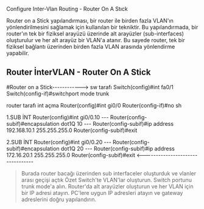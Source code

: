 Configure Inter-Vlan Routing - Router On A Stıck

Router on a Stick yapılandırması, bir router ile birden fazla VLAN'ın yönlendirilmesini sağlamak için kullanılan bir tekniktir. Bu yapılandırmada, bir router'ın tek bir fiziksel arayüzü üzerinde alt arayüzler (sub-interfaces) oluşturulur ve her alt arayüz bir VLAN'a atanır. Bu sayede router, tek bir fiziksel bağlantı üzerinden birden fazla VLAN arasında yönlendirme yapabilir.

## Router İnterVLAN - Router On A Stick
#Router on a Stick------------>
sw tarafı
Switch(config)#int fa0/1
Switch(config-if)#switchport mode trunk 

router tarafı
int açma
Router(config)#int gi0/0
Router(config-if)#no sh

1.SUB İNT 
Router(config)#int gi0/0.10 ---
Router(config-subif)#encapsulation dot1Q 10 --- 
Router(config-subif)#ip address 192.168.10.1 255.255.255.0
Router(config-subif)#exit

2.SUB İNT 
Router(config)#int gi0/0.20 ---
Router(config-subif)#encapsulation dot1Q 20 --- 
Router(config-subif)#ip address 172.16.20.1 255.255.255.0
Router(config-subif)#exit
<---------------------------------
> Burada router bacağı üzerinden sub interfaceler oluşturduk ve vlanler arası geçişi açtık
Özet
Switch'te VLAN'lar oluşturun.
Switch portunu trunk mode'a alın.
Router'da alt arayüzler oluşturun ve her VLAN için bir IP adresi atayın.
PC'lere uygun IP adresleri atayın ve gateway adreslerini doğru yapılandırın.




